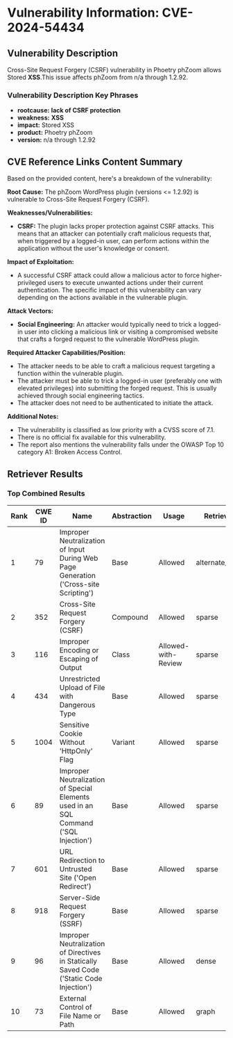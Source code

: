 # Vulnerability Information: CVE-2024-54434

## Vulnerability Description
Cross-Site Request Forgery (CSRF) vulnerability in Phoetry phZoom allows Stored **XSS**.This issue affects phZoom from n/a through 1.2.92.

### Vulnerability Description Key Phrases
- **rootcause:** **lack of CSRF protection**
- **weakness:** **XSS**
- **impact:** Stored XSS
- **product:** Phoetry phZoom
- **version:** n/a through 1.2.92

## CVE Reference Links Content Summary
Based on the provided content, here's a breakdown of the vulnerability:

**Root Cause:** The phZoom WordPress plugin (versions <= 1.2.92) is vulnerable to Cross-Site Request Forgery (CSRF).

**Weaknesses/Vulnerabilities:**
*   **CSRF:** The plugin lacks proper protection against CSRF attacks. This means that an attacker can potentially craft malicious requests that, when triggered by a logged-in user, can perform actions within the application without the user's knowledge or consent.

**Impact of Exploitation:**
*   A successful CSRF attack could allow a malicious actor to force higher-privileged users to execute unwanted actions under their current authentication. The specific impact of this vulnerability can vary depending on the actions available in the vulnerable plugin.

**Attack Vectors:**
*   **Social Engineering:** An attacker would typically need to trick a logged-in user into clicking a malicious link or visiting a compromised website that crafts a forged request to the vulnerable WordPress plugin.

**Required Attacker Capabilities/Position:**
*   The attacker needs to be able to craft a malicious request targeting a function within the vulnerable plugin.
*   The attacker must be able to trick a logged-in user (preferably one with elevated privileges) into submitting the forged request. This is usually achieved through social engineering tactics.
*   The attacker does not need to be authenticated to initiate the attack.

**Additional Notes:**
*   The vulnerability is classified as low priority with a CVSS score of 7.1.
*   There is no official fix available for this vulnerability.
*   The report also mentions the vulnerability falls under the OWASP Top 10 category A1: Broken Access Control.

## Retriever Results

### Top Combined Results

| Rank | CWE ID | Name | Abstraction | Usage  | Retrievers | Individual Scores |
|------|--------|------|-------------|-------|------------|-------------------|
| 1 | 79 | Improper Neutralization of Input During Web Page Generation ('Cross-site Scripting') | Base | Allowed | alternate_terms | 1.000 |
| 2 | 352 | Cross-Site Request Forgery (CSRF) | Compound | Allowed | sparse | 0.216 |
| 3 | 116 | Improper Encoding or Escaping of Output | Class | Allowed-with-Review | sparse | 0.162 |
| 4 | 434 | Unrestricted Upload of File with Dangerous Type | Base | Allowed | sparse | 0.160 |
| 5 | 1004 | Sensitive Cookie Without 'HttpOnly' Flag | Variant | Allowed | sparse | 0.152 |
| 6 | 89 | Improper Neutralization of Special Elements used in an SQL Command ('SQL Injection') | Base | Allowed | sparse | 0.148 |
| 7 | 601 | URL Redirection to Untrusted Site ('Open Redirect') | Base | Allowed | sparse | 0.138 |
| 8 | 918 | Server-Side Request Forgery (SSRF) | Base | Allowed | sparse | 0.136 |
| 9 | 96 | Improper Neutralization of Directives in Statically Saved Code ('Static Code Injection') | Base | Allowed | dense | 0.515 |
| 10 | 73 | External Control of File Name or Path | Base | Allowed | graph | 0.002 |

